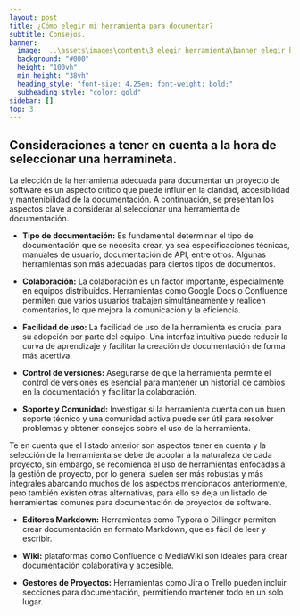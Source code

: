```yaml
---
layout: post
title: ¿Cómo elegir mi herramienta para documentar?
subtitle: Consejos.
banner:
  image:  ..\assets\images\content\3_elegir_herramienta\banner_elegir_herramienta.jpg
  background: "#000"
  height: "100vh"
  min_height: "38vh"
  heading_style: "font-size: 4.25em; font-weight: bold;"
  subheading_style: "color: gold"
sidebar: []
top: 3
---
```


## Consideraciones a tener en cuenta a la hora de seleccionar una herramineta.

La elección de la herramienta adecuada para documentar un proyecto de software es un aspecto crítico que puede influir en la claridad, accesibilidad y mantenibilidad de la documentación. A continuación, se presentan los aspectos clave a considerar al seleccionar una herramienta de documentación.

- **Tipo de documentación:** Es fundamental determinar el tipo de documentación que se necesita crear, ya sea especificaciones técnicas, manuales de usuario, documentación de API, entre otros. Algunas herramientas son más adecuadas para ciertos tipos de documentos.

- **Colaboración:** La colaboración es un factor importante, especialmente en equipos distribuidos. Herramientas como Google Docs o Confluence permiten que varios usuarios trabajen simultáneamente y realicen comentarios, lo que mejora la comunicación y la eficiencia.

- **Facilidad de uso:** La facilidad de uso de la herramienta es crucial para su adopción por parte del equipo. Una interfaz intuitiva puede reducir la curva de aprendizaje y facilitar la creación de documentación de forma más acertiva.

- **Control de versiones:** Asegurarse de que la herramienta permite el control de versiones es esencial para mantener un historial de cambios en la documentación y facilitar la colaboración.

- **Soporte y Comunidad:** Investigar si la herramienta cuenta con un buen soporte técnico y una comunidad activa puede ser útil para resolver problemas y obtener consejos sobre el uso de la herramienta.

Te en cuenta que el listado anterior son aspectos tener en cuenta y la selección de la herramienta se debe de acoplar a la naturaleza de cada proyecto, sin embargo, se recomienda el uso de herramientas enfocadas a la gestión de proyecto, por lo general suelen ser más robustas y más integrales abarcando muchos de los aspectos mencionados anteriormente,  pero también existen otras alternativas, para ello se deja un listado de herramientas comunes para documentación de proyectos de software.

- **Editores Markdown:** Herramientas como Typora o Dillinger permiten crear documentación en formato Markdown, que es fácil de leer y escribir.

- **Wiki:** plataformas como Confluence o MediaWiki son ideales para crear documentación colaborativa y accesible.

- **Gestores de Proyectos:** Herramientas como Jira o Trello pueden incluir secciones para documentación, permitiendo mantener todo en un solo lugar.